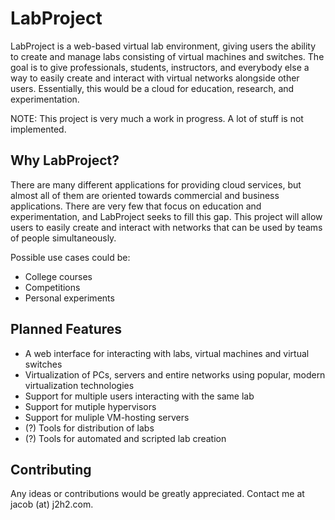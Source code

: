 # LabProject

LabProject is a web-based virtual lab environment, giving users the ability to create and manage labs consisting of virtual machines and switches. The goal is to give professionals, students, instructors, and everybody else a way to easily create and interact with virtual networks alongside other users. Essentially, this would be a cloud for education, research, and experimentation.

NOTE: This project is very much a work in progress. A lot of stuff is not implemented.

## Why LabProject?

There are many different applications for providing cloud services, but almost all of them are oriented towards commercial and business applications. There are very few that focus on education and experimentation, and LabProject seeks to fill this gap. This project will allow users to easily create and interact with networks that can be used by teams of people simultaneously.

Possible use cases could be:
* College courses
* Competitions
* Personal experiments

## Planned Features
* A web interface for interacting with labs, virtual machines and virtual switches
* Virtualization of PCs, servers and entire networks using popular, modern virtualization technologies
* Support for multiple users interacting with the same lab
* Support for mutiple hypervisors
* Support for muliple VM-hosting servers
* (?) Tools for distribution of labs
* (?) Tools for automated and scripted lab creation

## Contributing

Any ideas or contributions would be greatly appreciated. Contact me at jacob (at) j2h2.com.
